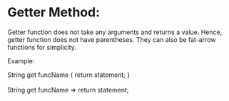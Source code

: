 <h1>Getter Method:</h1>

Getter function does not take any arguments and returns a value. Hence, getter function does not have parentheses. They can also be fat-arrow functions for simplicity.

Example:

String get funcName { return statement; }
<br><br>
String get funcName => return statement;
